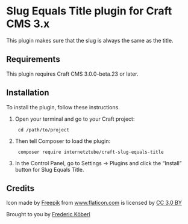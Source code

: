 # Slug Equals Title plugin for Craft CMS 3.x

This plugin makes sure that the slug is always the same as the title.

## Requirements

This plugin requires Craft CMS 3.0.0-beta.23 or later.

## Installation

To install the plugin, follow these instructions.

1. Open your terminal and go to your Craft project:

        cd /path/to/project

2. Then tell Composer to load the plugin:

        composer require internetztube/craft-slug-equals-title

3. In the Control Panel, go to Settings → Plugins and click the “Install” button for Slug Equals Title.

## Credits
Icon made by <a href="https://www.flaticon.com/authors/freepik" title="Freepik">Freepik</a> from <a href="https://www.flaticon.com/" title="Flaticon">www.flaticon.com</a> is licensed by <a href="http://creativecommons.org/licenses/by/3.0/" title="Creative Commons BY 3.0" target="_blank">CC 3.0 BY</a>

Brought to you by [Frederic Köberl](https://frederickoeberl.com)
